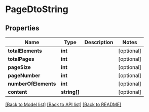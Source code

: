 # PageDtoString

## Properties
Name | Type | Description | Notes
------------ | ------------- | ------------- | -------------
**totalElements** | **int** |  | [optional] 
**totalPages** | **int** |  | [optional] 
**pageSize** | **int** |  | [optional] 
**pageNumber** | **int** |  | [optional] 
**numberOfElements** | **int** |  | [optional] 
**content** | **string[]** |  | [optional] 

[[Back to Model list]](../README.md#documentation-for-models) [[Back to API list]](../README.md#documentation-for-api-endpoints) [[Back to README]](../README.md)


